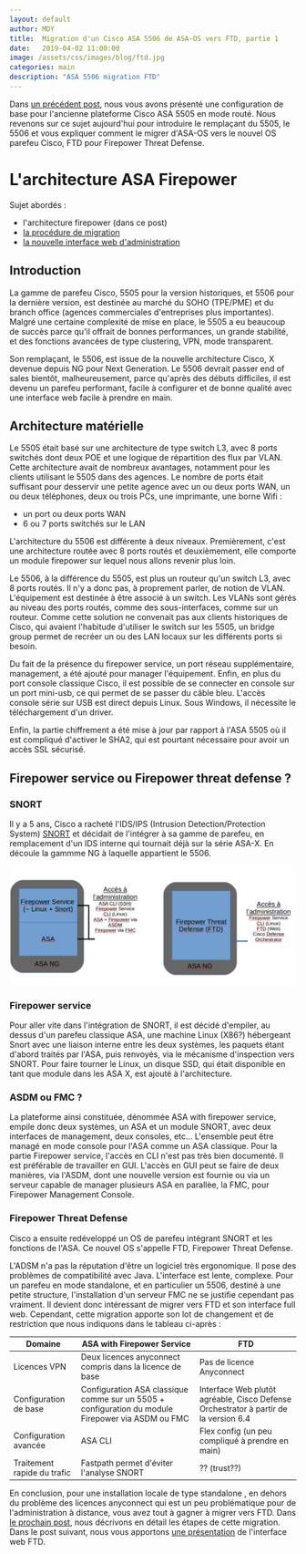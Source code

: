 ```yaml
---
layout: default
author: MDY
title:  Migration d'un Cisco ASA 5506 de ASA-OS vers FTD, partie 1
date:   2019-04-02 11:00:00
image: /assets/css/images/blog/ftd.jpg
categories: main
description: "ASA 5506 migration FTD"
---
```

Dans [un précédent post](2018-07-25-configuration-base-asa-5505.markdown), nous vous avons présenté une configuration de base pour l'ancienne plateforme Cisco ASA 5505 en mode routé. Nous revenons sur ce sujet aujourd'hui pour introduire le remplaçant du 5505, le 5506 et vous expliquer comment le migrer d'ASA-OS vers le nouvel OS parefeu Cisco, FTD pour Firepower Threat Defense.
<!--break-->

# L'architecture ASA Firepower

Sujet abordés :

- l'architecture firepower (dans ce post)
- [la procédure de migration](2019-04-02-migration-asa-vers-ftd-p2.markdown)
- [la nouvelle interface web d'administration](2019-04-02-migration-asa-vers-ftd-p3.markdown)

## Introduction

La gamme de parefeu Cisco, 5505 pour la version historiques, et 5506 pour la dernière version, est destinée au marché du SOHO (TPE/PME) et du branch office (agences commerciales d'entreprises plus importantes). Malgré une certaine complexité de mise en place, le 5505 a eu beaucoup de succès parce qu'il offrait de bonnes performances, un grande stabilité, et des fonctions avancées de type clustering, VPN, mode transparent.

Son remplaçant, le 5506, est issue de la nouvelle architecture Cisco, X devenue depuis NG pour Next Generation. Le 5506 devrait passer end of sales bientôt, malheureusement, parce qu'après des débuts difficiles, il est devenu un parefeu performant, facile à configurer et de bonne qualité avec une interface web facile à prendre en main.

## Architecture matérielle

Le 5505 était basé sur une architecture de type switch L3, avec 8 ports switchés dont deux POE et une logique de répartition des flux par VLAN. Cette architecture avait de nombreux avantages, notamment pour les clients utilisant le 5505 dans des agences. Le nombre de ports était suffisant pour desservir une petite agence avec un ou deux ports WAN, un ou deux téléphones, deux ou trois PCs, une imprimante, une borne Wifi :

- un port ou deux ports WAN
- 6 ou 7 ports switchés sur le LAN

L'architecture du 5506 est différente à deux niveaux. Premièrement, c'est une architecture routée avec 8 ports routés et deuxièmement, elle comporte un module firepower sur lequel nous allons revenir plus loin.

Le 5506, à la différence du 5505, est plus un routeur qu'un switch L3, avec 8 ports routés. Il n'y a donc pas, à proprement parler, de notion de VLAN. L'équipement est destinée à être associé à un switch. Les VLANs sont gérés au niveau des ports routés, comme des sous-interfaces, comme sur un routeur. Comme cette solution ne convenait pas aux clients historiques de Cisco, qui avaient l'habitude d'utiliser le switch sur les 5505, un bridge group permet de recréer un ou des LAN locaux sur les différents ports si besoin.

Du fait de la présence du firepower service, un port réseau supplémentaire, management, a été ajouté pour manager l'équipement. Enfin, en plus du port console classique Cisco, il est possible de se connecter en console sur un port mini-usb, ce qui permet de se passer du câble bleu. L'accès console série sur USB est direct depuis Linux. Sous Windows, il nécessite le téléchargement d'un driver.

Enfin, la partie chiffrement a été mise à jour par rapport à l'ASA 5505 où il est compliqué d'activer le SHA2, qui est pourtant nécessaire pour avoir un accès SSL sécurisé.

## Firepower service ou Firepower threat defense ?

### SNORT

Il y a 5 ans, Cisco a racheté l'IDS/IPS (Intrusion Detection/Protection System) [SNORT](https://www.snort.org) et décidait de l'intégrer à sa gamme de parefeu, en remplacement d'un IDS interne qui tournait déjà sur la série ASA-X. En découle la gammme NG  à laquelle appartient le 5506.

![Firepower service versus Firepower threat defense](assets/images/ftdarchitecture.png)

### Firepower service

Pour aller vite dans l'intégration de SNORT, il est décidé d'empiler, au dessus d'un parefeu classique ASA, une machine Linux (X86?) hébergeant Snort avec une liaison interne entre les deux systèmes, les paquets étant d'abord traités par l'ASA, puis renvoyés, via le mécanisme d'inspection vers SNORT. Pour faire tourner le Linux, un disque SSD, qui était disponible en tant que module dans les ASA X, est ajouté à l'architecture.

### ASDM ou FMC ?

La plateforme ainsi constituée, dénommée ASA with firepower service, empile donc deux systèmes, un ASA et un module SNORT, avec deux interfaces de management, deux consoles, etc... L'ensemble peut être managé en mode console pour l'ASA comme un ASA classique. Pour la partie Firepower service, l'accès en CLI n'est pas très bien documenté. Il est préférable de travailler en GUI. L'accès en GUI peut se faire de deux manières, via l'ASDM, dont une nouvelle version est fournie ou via un serveur capable de manager plusieurs ASA en parallèe, la FMC, pour Firepower Management Console.

### Firepower Threat Defense

Cisco a ensuite redéveloppé un OS de parefeu intégrant SNORT et les fonctions de l'ASA. Ce nouvel OS s'appelle FTD, Firepower Threat Defense.

L'ADSM n'a pas la réputation d'être un logiciel très ergonomique. Il pose des problèmes de compatibilité avec Java. L'interface est lente, complexe. Pour un parefeu en mode standalone, et en particulier un 5506, destiné à une petite structure, l'installation d'un serveur FMC ne se justifie cependant pas vraiment. Il devient donc intéressant de migrer vers FTD et son interface full web. Cependant, cette migration apporte son lot de changement et de restriction que nous indiquons dans le tableau ci-après :

| Domaine | ASA with Firepower Service | FTD |
|---------|----------------------------|-------|
| Licences VPN | Deux licences anyconnect compris dans la licence de base | Pas de licence Anyconnect |
| Configuration de base | Configuration ASA classique comme sur un 5505 + configuration du module Firepower via ASDM ou FMC | Interface Web plutôt agréable, Cisco Defense Orchestrator à partir de la version 6.4 |
| Configuration avancée | ASA CLI | Flex config (un peu compliqué à prendre en main) |
| Traitement rapide du trafic | Fastpath permet d'éviter l'analyse SNORT | ?? (trust??) |

En conclusion, pour une installation locale de type standalone , en dehors du problème des licences anyconnect qui est un peu problématique pour de l'administration à distance, vous avez tout à gagner à migrer vers FTD. Dans [le prochain post](2019-07-25-migration-asa-vers-ftd-p2.markdown), nous décrivons en détail les étapes de cette migration. Dans le post suivant, nous vous apportons [une présentation](2019-04-02-migration-asa-vers-ftd-p3.markdown) de l'interface web FTD.